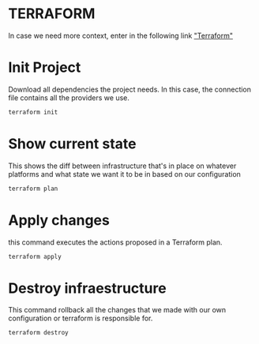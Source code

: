 # TERRAFORM

In case we need more context, enter in the following link ["Terraform"](https://www.terraform.io/cli/commands/apply)

# Init Project
Download all dependencies the project needs. In this case, the connection file contains all the providers we use. 

```bash
terraform init 
```

# Show current state
This shows the diff between infrastructure that's in place on whatever platforms and what state we want it to be 
in based on our configuration

```bash
terraform plan
```

# Apply changes
this command executes the actions proposed in a Terraform plan.

```bash
terraform apply
```

# Destroy infraestructure
This command rollback all the changes that we made with our own configuration or terraform is responsible for.

```bash
terraform destroy
```
